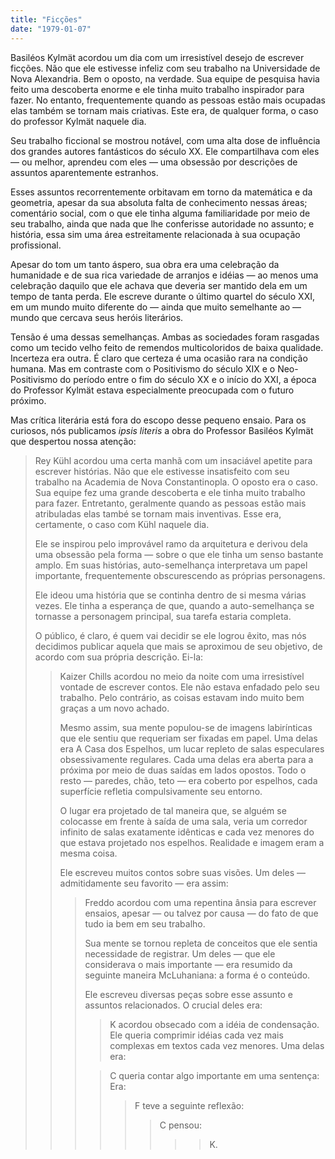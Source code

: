 ```yaml
---
title: "Ficções"
date: "1979-01-07"
---
```


Basiléos Kylmät acordou um dia com um irresistível desejo de escrever ficções. Não que ele estivesse infeliz com seu trabalho na Universidade de Nova Alexandria. Bem o oposto, na verdade. Sua equipe de pesquisa havia feito uma descoberta enorme e ele tinha muito trabalho inspirador para fazer. No entanto, frequentemente quando as pessoas estão mais ocupadas elas também se tornam mais criativas. Este era, de qualquer forma, o caso do professor Kylmät naquele dia.

Seu trabalho ficcional se mostrou notável, com uma alta dose de influência dos grandes autores fantásticos do século XX. Ele compartilhava com eles — ou melhor, aprendeu com eles — uma obsessão por descrições de assuntos aparentemente estranhos.

Esses assuntos recorrentemente orbitavam em torno da matemática e da geometria, apesar da sua absoluta falta de conhecimento nessas áreas; comentário social, com o que ele tinha alguma familiaridade por meio de seu trabalho, ainda que nada que lhe conferisse autoridade no assunto; e história, essa sim uma área estreitamente relacionada à sua ocupação profissional.

Apesar do tom um tanto áspero, sua obra era uma celebração da humanidade e de sua rica variedade de arranjos e idéias — ao menos uma celebração daquilo que ele achava que deveria ser mantido dela em um tempo de tanta perda. Ele escreve durante o último quartel do século XXI, em um mundo muito diferente do — ainda que muito semelhante ao — mundo que cercava seus heróis literários.

Tensão é uma dessas semelhanças. Ambas as sociedades foram rasgadas como um tecido velho feito de remendos multicoloridos de baixa qualidade. Incerteza era outra. É claro que certeza é uma ocasião rara na condição humana. Mas em contraste com o Positivismo do século XIX e o Neo-Positivismo do período entre o fim do século XX e o início do XXI, a época do Professor Kylmät estava especialmente preocupada com o futuro próximo.

Mas crítica literária está fora do escopo desse pequeno ensaio. Para os curiosos, nós publicamos *ipsis literis* a obra do Professor Basiléos Kylmät que despertou nossa atenção:

> Rey Kühl acordou uma certa manhã com um insaciável apetite para escrever histórias. Não que ele estivesse insatisfeito com seu trabalho na Academia de Nova Constantinopla. O oposto era o caso. Sua equipe fez uma grande descoberta e ele tinha muito trabalho para fazer. Entretanto, geralmente quando as pessoas estão mais atribuladas elas també se tornam mais inventivas. Esse era, certamente, o caso com Kühl naquele dia.
> 
> Ele se inspirou pelo improvável ramo da arquitetura e derivou dela uma obsessão pela forma — sobre o que ele tinha um senso bastante amplo. Em suas histórias, auto-semelhança interpretava um papel importante, frequentemente obscurescendo as próprias personagens.
> 
> Ele ideou uma história que se continha dentro de si mesma várias vezes. Ele tinha a esperança de que, quando a auto-semelhança se tornasse a personagem principal, sua tarefa estaria completa.
> 
> O público, é claro, é quem vai decidir se ele logrou êxito, mas nós decidimos publicar aquela que mais se aproximou de seu objetivo, de acordo com sua própria descrição. Ei-la:
> 
>> Kaizer Chills acordou no meio da noite com uma irresistível vontade de escrever contos. Ele não estava enfadado pelo seu trabalho. Pelo contrário, as coisas estavam indo muito bem graças a um novo achado.
>> 
>> Mesmo assim, sua mente populou-se de imagens labirínticas que ele sentiu que requeriam ser fixadas em papel. Uma delas era A Casa dos Espelhos, um lucar repleto de salas especulares obsessivamente regulares. Cada uma delas era aberta para a próxima por meio de duas saídas em lados opostos. Todo o resto — paredes, chão, teto — era coberto por espelhos, cada superfície refletia compulsivamente seu entorno.
>> 
>> O lugar era projetado de tal maneira que, se alguém se colocasse em frente à saída de uma sala, veria um corredor infinito de salas exatamente idênticas e cada vez menores do que estava projetado nos espelhos. Realidade e imagem eram a mesma coisa.
>> 
>> Ele escreveu muitos contos sobre suas visões. Um deles — admitidamente seu favorito — era assim:
>> 
>>> Freddo acordou com uma repentina ânsia para escrever ensaios, apesar — ou talvez por causa — do fato de que tudo ia bem em seu trabalho.
>>> 
>>> Sua mente se tornou repleta de conceitos que ele sentia necessidade de registrar. Um deles — que ele considerava o mais importante — era resumido da seguinte maneira McLuhaniana: a forma é o conteúdo.
>>> 
>>> Ele escreveu diversas peças sobre esse assunto e assuntos relacionados. O crucial deles era:
>>> 
>>>> K acordou obsecado com a idéia de condensação. Ele queria comprimir idéias cada vez mais complexas em textos cada vez menores. Uma delas era:
>>> 
>>>> C queria contar algo importante em uma sentença: Era:
>>>> 
>>>>> F teve a seguinte reflexão:
>>>>> 
>>>>>> C pensou:
>>>>>> 
>>>>>>>> K.
